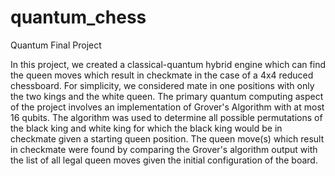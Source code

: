 # quantum_chess
Quantum Final Project

In this project, we created a classical-quantum hybrid engine which can find the queen moves which result in checkmate in the case of a 4x4 reduced chessboard. For simplicity, we considered mate in one positions with only the two kings and the white queen. The primary quantum computing aspect of the project involves an implementation of Grover's Algorithm with at most 16 qubits. The algorithm was used to determine all possible permutations of the black king and white king for which the black king would be in checkmate given a starting queen position. The queen move(s) which result in checkmate were found by comparing the Grover's algorithm output with the list of all legal queen moves given the initial configuration of the board.
  

